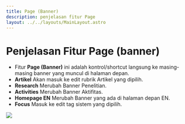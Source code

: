 ```yaml
---
title: Page (Banner)
description: penjelasan fitur Page
layout: ../../layouts/MainLayout.astro
---
```


# Penjelasan Fitur Page (banner)

- Fitur **Page (Banner)** ini adalah kontrol/shortcut langsung ke masing-masing banner yang muncul di halaman depan.
- **Artikel** Akan masuk ke edit rubrik Artikel yang dipilih.
- **Research** Merubah Banner Penelitian.
- **Activities** Merubah Banner Aktifitas.
- **Homepage EN** Merubah Banner yang ada di halaman depan EN.
- **Focus** Masuk ke edit tag sistem yang dipilih.


<img class="image-component" src="https://i.im.ge/2023/03/08/7gkNFL.image.png">
